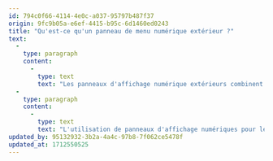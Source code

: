 ```yaml
---
id: 794c0f66-4114-4e0c-a037-95797b487f37
origin: 9fc9b05a-e6ef-4415-b95c-6d1460ed0243
title: "Qu'est-ce qu'un panneau de menu numérique extérieur ?"
text:
  -
    type: paragraph
    content:
      -
        type: text
        text: "Les panneaux d'affichage numérique extérieurs combinent du matériel physique et des écrans d'affichage numérique pour afficher le contenu du menu piloté par les données - une combinaison d'éléments de menu, d'images, de prix et autres - aux clients dans le service au volant."
  -
    type: paragraph
    content:
      -
        type: text
        text: "L'utilisation de panneaux d'affichage numériques pour les menus de drive thru, plutôt que d'affichages statiques, permet aux marques de modifier rapidement et facilement les options du menu, en plus de tirer parti de notre logiciel d'analyse riche pour ajuster dynamiquement le contenu du menu sur la base d'une série de points de données."
updated_by: 95132932-3b2a-4a4c-97b8-7f062ce5478f
updated_at: 1712550525
---
```

